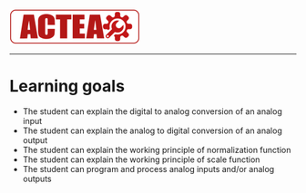 ![ACTEA](/Logo_ACTEA_2.png)
_____________________________________
# Learning goals
* The student can explain the digital to analog conversion of an analog input
* The student can explain the analog to digital conversion of an analog output
* The student can explain the working principle of normalization function
* The student can explain the working principle of scale function
* The student can program and process analog inputs and/or analog outputs
